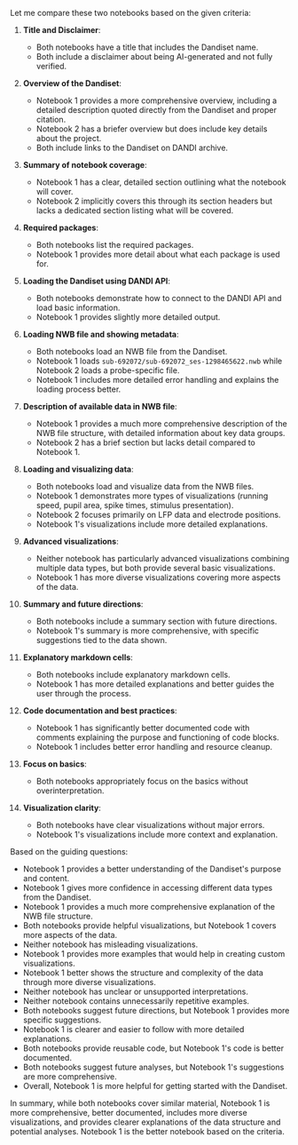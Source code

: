 Let me compare these two notebooks based on the given criteria:

1. **Title and Disclaimer**:
   - Both notebooks have a title that includes the Dandiset name.
   - Both include a disclaimer about being AI-generated and not fully verified.

2. **Overview of the Dandiset**:
   - Notebook 1 provides a more comprehensive overview, including a detailed description quoted directly from the Dandiset and proper citation.
   - Notebook 2 has a briefer overview but does include key details about the project.
   - Both include links to the Dandiset on DANDI archive.

3. **Summary of notebook coverage**:
   - Notebook 1 has a clear, detailed section outlining what the notebook will cover.
   - Notebook 2 implicitly covers this through its section headers but lacks a dedicated section listing what will be covered.

4. **Required packages**:
   - Both notebooks list the required packages.
   - Notebook 1 provides more detail about what each package is used for.

5. **Loading the Dandiset using DANDI API**:
   - Both notebooks demonstrate how to connect to the DANDI API and load basic information.
   - Notebook 1 provides slightly more detailed output.

6. **Loading NWB file and showing metadata**:
   - Both notebooks load an NWB file from the Dandiset.
   - Notebook 1 loads `sub-692072/sub-692072_ses-1298465622.nwb` while Notebook 2 loads a probe-specific file.
   - Notebook 1 includes more detailed error handling and explains the loading process better.

7. **Description of available data in NWB file**:
   - Notebook 1 provides a much more comprehensive description of the NWB file structure, with detailed information about key data groups.
   - Notebook 2 has a brief section but lacks detail compared to Notebook 1.

8. **Loading and visualizing data**:
   - Both notebooks load and visualize data from the NWB files.
   - Notebook 1 demonstrates more types of visualizations (running speed, pupil area, spike times, stimulus presentation).
   - Notebook 2 focuses primarily on LFP data and electrode positions.
   - Notebook 1's visualizations include more detailed explanations.

9. **Advanced visualizations**:
   - Neither notebook has particularly advanced visualizations combining multiple data types, but both provide several basic visualizations.
   - Notebook 1 has more diverse visualizations covering more aspects of the data.

10. **Summary and future directions**:
    - Both notebooks include a summary section with future directions.
    - Notebook 1's summary is more comprehensive, with specific suggestions tied to the data shown.

11. **Explanatory markdown cells**:
    - Both notebooks include explanatory markdown cells.
    - Notebook 1 has more detailed explanations and better guides the user through the process.

12. **Code documentation and best practices**:
    - Notebook 1 has significantly better documented code with comments explaining the purpose and functioning of code blocks.
    - Notebook 1 includes better error handling and resource cleanup.

13. **Focus on basics**:
    - Both notebooks appropriately focus on the basics without overinterpretation.

14. **Visualization clarity**:
    - Both notebooks have clear visualizations without major errors.
    - Notebook 1's visualizations include more context and explanation.

Based on the guiding questions:
- Notebook 1 provides a better understanding of the Dandiset's purpose and content.
- Notebook 1 gives more confidence in accessing different data types from the Dandiset.
- Notebook 1 provides a much more comprehensive explanation of the NWB file structure.
- Both notebooks provide helpful visualizations, but Notebook 1 covers more aspects of the data.
- Neither notebook has misleading visualizations.
- Notebook 1 provides more examples that would help in creating custom visualizations.
- Notebook 1 better shows the structure and complexity of the data through more diverse visualizations.
- Neither notebook has unclear or unsupported interpretations.
- Neither notebook contains unnecessarily repetitive examples.
- Both notebooks suggest future directions, but Notebook 1 provides more specific suggestions.
- Notebook 1 is clearer and easier to follow with more detailed explanations.
- Both notebooks provide reusable code, but Notebook 1's code is better documented.
- Both notebooks suggest future analyses, but Notebook 1's suggestions are more comprehensive.
- Overall, Notebook 1 is more helpful for getting started with the Dandiset.

In summary, while both notebooks cover similar material, Notebook 1 is more comprehensive, better documented, includes more diverse visualizations, and provides clearer explanations of the data structure and potential analyses. Notebook 1 is the better notebook based on the criteria.